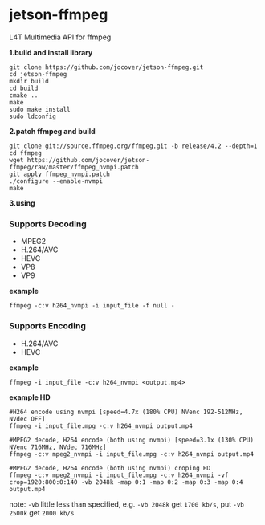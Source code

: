 # jetson-ffmpeg
L4T Multimedia API for ffmpeg

**1.build and install library**

    git clone https://github.com/jocover/jetson-ffmpeg.git
    cd jetson-ffmpeg
    mkdir build
    cd build
    cmake ..
    make
    sudo make install
    sudo ldconfig
	
**2.patch ffmpeg and build**

    git clone git://source.ffmpeg.org/ffmpeg.git -b release/4.2 --depth=1
    cd ffmpeg
    wget https://github.com/jocover/jetson-ffmpeg/raw/master/ffmpeg_nvmpi.patch
    git apply ffmpeg_nvmpi.patch
    ./configure --enable-nvmpi
    make

**3.using**

### Supports Decoding
  - MPEG2
  - H.264/AVC
  - HEVC
  - VP8
  - VP9
  
**example**

    ffmpeg -c:v h264_nvmpi -i input_file -f null -
	
### Supports Encoding
  - H.264/AVC
  - HEVC
  
**example**

    ffmpeg -i input_file -c:v h264_nvmpi <output.mp4>

**example HD**

    #H264 encode using nvmpi [speed=4.7x (180% CPU) NVenc 192-512MHz, NVdec OFF]
    ffmpeg -i input_file.mpg -c:v h264_nvmpi output.mp4

    #MPEG2 decode, H264 encode (both using nvmpi) [speed=3.1x (130% CPU) NVenc 716MHz, NVdec 716MHz]
    ffmpeg -c:v mpeg2_nvmpi -i input_file.mpg -c:v h264_nvmpi output.mp4

    #MPEG2 decode, H264 encode (both using nvmpi) croping HD
    ffmpeg -c:v mpeg2_nvmpi -i input_file.mpg -c:v h264_nvmpi -vf crop=1920:800:0:140 -vb 2048k -map 0:1 -map 0:2 -map 0:3 -map 0:4 output.mp4

note: `-vb` little less than specified, e.g. `-vb 2048k` get `1700 kb/s`, put `-vb 2500k` get `2000 kb/s`


